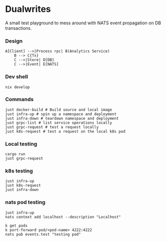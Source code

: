 # Dualwrites

A small test playground to mess around with NATS event propagation on DB transactions.

### Design

```
A[Client] -->|Process rpc| B(Analytics Service)
    B --> C{Tx}
    C -->|Store| D[DB]
    C -->|Event| E[NATS]
```

### Dev shell

```shell
nix develop
```

### Commands

```shell
just docker-build # Build source and local image
just infra-up # spin up a namespace and deployment
just infra-down # teardown namespace and deployment
just grpc-list # list service operations locally
just grpc-request # test a request locally
just k8s-request # test a request on the local k8s pod
```

### Local testing

```
cargo run
just grpc-request
```

### k8s testing
```
just infra-up
just k8s-request
just infra-down
```

### nats pod testing
```
just infra-up
nats context add localhost --description "Localhost"

k get pods
k port-forward pod/<pod-name> 4222:4222
nats pub events.test "testing pod"
```
